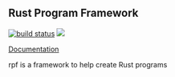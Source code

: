 ## Rust Program Framework
[![build status](https://ci.gitlab.com/projects/3993/status.png?ref=master)](https://ci.gitlab.com/projects/3993?ref=master)
[![](http://meritbadge.herokuapp.com/rpf)](https://crates.io/crates/rpf)

[Documentation](https://albertocorona.com/doc/rpf/)


rpf is a framework to help create Rust programs
